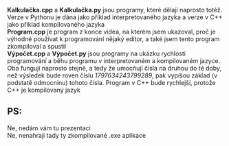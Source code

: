 **Kalkulačka.cpp** a **Kalkulačka.py** jsou programy, které dělají naprosto totéž. Verze v Pythonu je dána jako příklad interpretovaného jazyka a verze v C++ jako příklad kompilovaného jazyka<br>
**Program.cpp** je program z konce videa, na kterém jsem ukazoval, proč je výhodné používat k programování nějaký editor, a také jsem tento program zkompiloval a spustil<br>
**Výpočet.cpp** a **Výpočet.py** jsou programy na ukázku rychlosti programování a běhu programu v interpretovaném a kompilovaném jazyce. Oba fungují naprosto stejně, a tedy že umocňují čísla na druhou do té doby, než výsledek bude roven číslu *1797634243799289*, pak vypíšou základ (v podstatě odmocninu) tohoto čísla. Program v C++ bude rychlejší, protože C++ je kompilovaný jazyk

## PS:

Ne, nedám vám tu prezentaci<br>
Ne, nenahraji tady ty zkompilované .exe aplikace